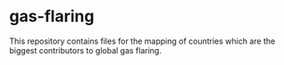 # gas-flaring
This repository contains files for the mapping of countries which are the biggest contributors to global gas flaring. 
